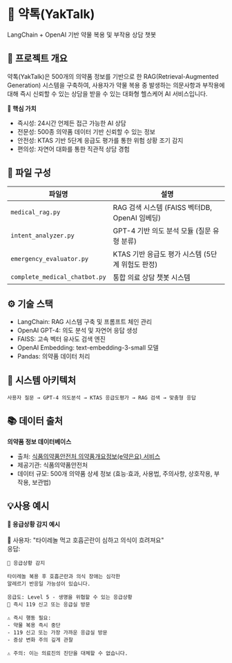 # 💊 약톡(YakTalk) 
LangChain + OpenAI 기반 약물 복용 및 부작용 상담 챗봇  

## 📌 프로젝트 개요
약톡(YakTalk)은 500개의 의약품 정보를 기반으로 한 RAG(Retrieval-Augmented Generation) 시스템을 구축하여, 사용자가 약물 복용 중 발생하는 의문사항과 부작용에 대해 즉시 신뢰할 수 있는 상담을 받을 수 있는 대화형 헬스케어 AI 서비스입니다.
<br/>  

<b>🎯 핵심 가치</b>
- 즉시성: 24시간 언제든 접근 가능한 AI 상담
- 전문성: 500종 의약품 데이터 기반 신뢰할 수 있는 정보
- 안전성: KTAS 기반 5단계 응급도 평가를 통한 위험 상황 조기 감지
- 편의성: 자연어 대화를 통한 직관적 상담 경험

## 📂 파일 구성
| 파일명 | 설명 |
| ------ | ------|
| `medical_rag.py` | RAG 검색 시스템 (FAISS 벡터DB, OpenAI 임베딩) |
| `intent_analyzer.py` | GPT-4 기반 의도 분석 모듈 (질문 유형 분류) |
| `emergency_evaluator.py` | KTAS 기반 응급도 평가 시스템 (5단계 위험도 판정)|
| `complete_medical_chatbot.py` | 통합 의료 상담 챗봇 시스템 |

## ⚙️ 기술 스택
- LangChain: RAG 시스템 구축 및 프롬프트 체인 관리
- OpenAI GPT-4: 의도 분석 및 자연어 응답 생성
- FAISS: 고속 벡터 유사도 검색 엔진
- OpenAI Embedding: text-embedding-3-small 모델
- Pandas: 의약품 데이터 처리

## 🧱 시스템 아키텍처
```
사용자 질문 → GPT-4 의도분석 → KTAS 응급도평가 → RAG 검색 → 맞춤형 응답
```

## 📚 데이터 출처
**의약품 정보 데이터베이스**
- 출처: [식품의약품안전처 의약품개요정보(e약은요) 서비스](https://www.data.go.kr/data/15075057/openapi.do )
- 제공기관: 식품의약품안전처
- 데이터 규모: 500개 의약품 상세 정보 (효능·효과, 사용법, 주의사항, 상호작용, 부작용, 보관법)


## 💡사용 예시
<b>🚨 응급상황 감지 예시</b>  
</br>
👤 사용자: "타이레놀 먹고 호흡곤란이 심하고 의식이 흐려져요"  
응답: 
``` 
🚨 응급상황 감지  

타이레놀 복용 후 호흡곤란과 의식 장애는 심각한 
알레르기 반응일 가능성이 있습니다.

응급도: Level 5 - 생명을 위협할 수 있는 응급상황
🚨 즉시 119 신고 또는 응급실 방문

⚠️ 즉시 행동 필요:
- 약물 복용 즉시 중단
- 119 신고 또는 가장 가까운 응급실 방문
- 증상 변화 주의 깊게 관찰

⚠️ 주의: 이는 의료진의 진단을 대체할 수 없습니다.
```

